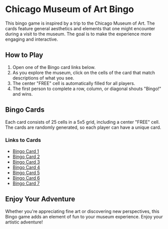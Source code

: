 # Chicago Museum of Art Bingo

This bingo game is inspired by a trip to the Chicago Museum of Art. The cards feature general aesthetics and elements that one might encounter during a visit to the museum. The goal is to make the experience more engaging and interactive.

## How to Play
1. Open one of the Bingo card links below.
2. As you explore the museum, click on the cells of the card that match descriptions of what you see.
3. The center "FREE" cell is automatically filled for all players.
4. The first person to complete a row, column, or diagonal shouts "Bingo!" and wins.

## Bingo Cards
Each card consists of 25 cells in a 5x5 grid, including a center "FREE" cell. The cards are randomly generated, so each player can have a unique card.

### Links to Cards
- [Bingo Card 1](BingoCard1.html)
- [Bingo Card 2](BingoCard2.html)
- [Bingo Card 3](BingoCard3.html)
- [Bingo Card 4](BingoCard4.html)
- [Bingo Card 5](BingoCard5.html)
- [Bingo Card 6](BingoCard6.html)
- [Bingo Card 7](BingoCard7.html)

## Enjoy Your Adventure
Whether you're appreciating fine art or discovering new perspectives, this Bingo game adds an element of fun to your museum experience. Enjoy your artistic adventure!
